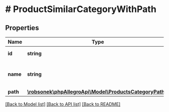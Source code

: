 # # ProductSimilarCategoryWithPath

## Properties

Name | Type | Description | Notes
------------ | ------------- | ------------- | -------------
**id** | **string** | Category identifier. | [optional]
**name** | **string** | Category name in requested language | [optional]
**path** | [**\robsonek\phpAllegroApi\Model\ProductsCategoryPath[]**](ProductsCategoryPath.md) |  | [optional]

[[Back to Model list]](../../README.md#models) [[Back to API list]](../../README.md#endpoints) [[Back to README]](../../README.md)
